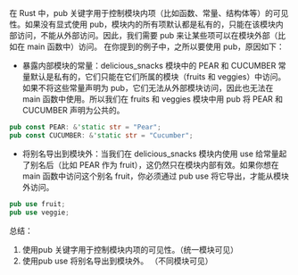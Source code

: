 在 Rust 中，pub 关键字用于控制模块内项（比如函数、常量、结构体等）的可见性。如果没有显式使用 pub，模块内的所有项默认都是私有的，只能在该模块内部访问，不能从外部访问。因此，我们需要 pub 来让某些项可以在模块外部（比如在 main 函数中）访问。
在你提到的例子中，之所以要使用 pub，原因如下：

-  暴露内部模块的常量：delicious_snacks 模块中的 PEAR 和 CUCUMBER 常量默认是私有的，它们只能在它们所属的模块（fruits 和 veggies）中访问。如果不将这些常量声明为 pub，它们无法从外部模块访问，因此也无法在 main 函数中使用。所以我们在 fruits 和 veggies 模块中用 pub 将 PEAR 和 CUCUMBER 声明为公共的。

```rust
pub const PEAR: &'static str = "Pear";
pub const CUCUMBER: &'static str = "Cucumber";
```
- 将别名导出到模块外：当我们在 delicious_snacks 模块内使用 use 给常量起了别名后（比如 PEAR 作为 fruit），这仍然只在模块内部有效。如果你想在 main 函数中访问这个别名 fruit，你必须通过 pub use 将它导出，才能从模块外访问。


```rust
pub use fruit;
pub use veggie;
```

总结：
1. 使用pub 关键字用于控制模块内项的可见性。（统一模块可见）
2. 使用pub use 将别名导出到模块外。 （不同模块可见）